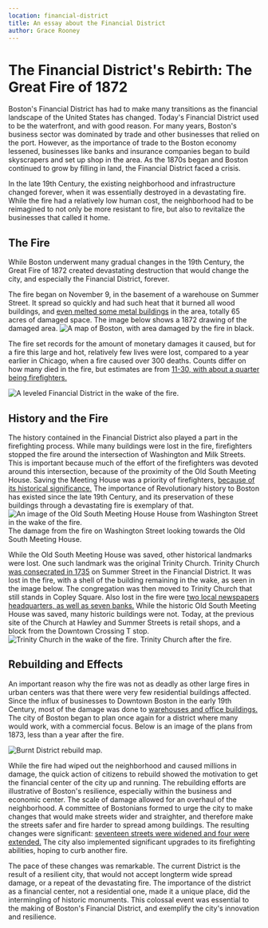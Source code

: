 ```yaml
---
location: financial-district
title: An essay about the Financial District
author: Grace Rooney
---
```


# The Financial District's Rebirth: The Great Fire of 1872 

Boston's Financial District has had to make many transitions as the financial landscape of the United States has changed. Today's Financial District used to be the waterfront, and with good reason. For many years, Boston's business sector was dominated by trade and other businesses that relied on the port. However, as the importance of trade to the Boston economy lessened, businesses like banks and insurance companies began to build skyscrapers and set up shop in the area. As the 1870s began and Boston continued to grow by filling in land, the Financial District faced a crisis.

In the late 19th Century, the existing neighborhood and infrastructure changed forever, when it was essentially destroyed in a devastating fire. While the fire had a relatively low human cost, the neighborhood had to be reimagined to not only be more resistant to fire, but also to revitalize the businesses that called it home. 

## The Fire
While Boston underwent many gradual changes in the 19th Century, the Great Fire of 1872 created devastating destruction that would change the city, and especially the Financial District, forever. 

The fire began on November 9, in the basement of a warehouse on Summer Street. It spread so quickly and had such heat that it burned all wood buildings, and [even melted some metal buildings](https://www.boston.gov/news/notes-archives-great-fire-1872) in the area, totally 65 acres of damaged space. The image below shows a 1872 drawing of the damaged area. 
![A map of Boston, with area damaged by the fire in black.](https://bpldcassets.blob.core.windows.net/derivatives/images/commonwealth:x059cb450/image_access_800.jpg)

The fire set records for the amount of monetary damages it caused, but for a fire this large and hot, relatively few lives were lost, compared to a year earlier in Chicago, when a fire caused over 300 deaths. Counts differ on how many died in the fire, but estimates are from [11-30, with about a quarter being firefighters.](https://www.boston.gov/news/notes-archives-great-fire-1872) 

![A leveled Financial District in the wake of the fire.](https://www.boston.com/wp-content/uploads/2017/11/1872-fire-1.jpg?width=900)

## History and the Fire
The history contained in the Financial District also played a part in the firefighting process. While many buildings were lost in the fire, firefighters stopped the fire around the intersection of Washington and Milk Streets. This is important because much of the effort of the firefighters was devoted around this intersection, because of the proximity of the Old South Meeting House.  Saving the Meeting House was a priority of firefighters, [because of its historical significance.](https://bostonfirehistory.org/fires/great-boston-fire-of-1872/) The importance of Revolutionary history to Boston has existed since the late 19th Century, and its preservation of these buildings through a devastating fire is exemplary of that. 
![An image of the Old South Meeting House House from Washington Street in the wake of the fire.](https://www.boston.gov/sites/default/files/styles/800_embedded_ckeditor/public/img/library/photos/2020/11/great-fire4.png?itok=WZX0HEgV)
The damage from the fire on Washington Street looking towards the Old South Meeting House. 

While the Old South Meeting House was saved, other historical landmarks were lost. One such landmark was the original Trinity Church. Trinity Church [was consecrated in 1735](https://www.flickr.com/photos/boston_public_library/5415409201/in/album-72157625849286255/) on Summer Street in the Financial District. It was lost in the fire, with a shell of the building remaining in the wake, as seen in the image below. The congregation was then moved to Trinity Church that still stands in Copley Square. Also lost in the fire were [two local newspapers headquarters, as well as seven banks.](https://www.telegram.com/story/opinion/columns/guest/2019/03/21/al-southwick-boston-fires-2019-and-1872/5659840007/) While the historic Old South Meeting House was saved, many historic buildings were not. Today, at the previous site of the Church at Hawley and Summer Streets is retail shops, and a block from the Downtown Crossing T stop. 
![Trinity Church in the wake of the fire.](https://lostnewengland.com/wp-content/uploads/2014/09/295_1872-2Bbpl.jpg)
Trinity Church after the fire. 

## Rebuilding and Effects 
An important reason why the fire was not as deadly as other large fires in urban centers was that there were very few residential buildings affected. Since the influx of businesses to Downtown Boston in the early 19th Century, most of the damage was done to [warehouses and office buildings.](https://www.massmoments.org/moment-details/great-fire-devastates-boston.html) The city of Boston began to plan once again for a district where many would work, with a commercial focus. Below is an image of the plans from 1873, less than a year after the fire. 

![Burnt District rebuild map.](https://bpldcassets.blob.core.windows.net/derivatives/images/commonwealth:js956k298/image_access_800.jpg)

While the fire had wiped out the neighborhood and caused millions in damage, the quick action of citizens to rebuild showed the motivation to get the financial center of the city up and running. The rebuilding efforts are illustrative of Boston's resilience, especially within the business and economic center.  The scale of damage allowed for an overhaul of the neighborhood. A committee of Bostonians formed to urge the city to make changes that would make streets wider and straighter, and therefore make the streets safer and fire harder to spread among buildings. The resulting changes were significant: [seventeen streets were widened and four were extended.](https://collections.leventhalmap.org/search/commonwealth:js956k280) The city also implemented significant upgrades to its firefighting abilities, hoping to curb another fire. 

The pace of these changes was remarkable. The current District is the result of a resilient city, that would not accept longterm wide spread damage, or a repeat of the devastating fire. The importance of the district as a financial center, not a residential one, made it a unique place, did the intermingling of historic monuments. This colossal event was essential to the making of Boston's Financial District, and exemplify the city's innovation and resilience. 
